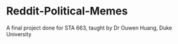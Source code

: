 # Reddit-Political-Memes
A final project done for STA 663, taught by Dr Ouwen Huang, Duke University

